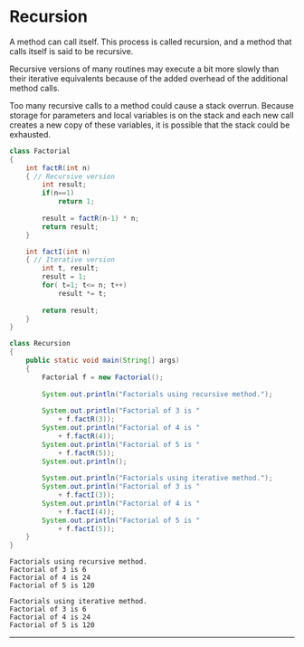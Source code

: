 
# Recursion

A method can call itself. This process is called recursion, and a method that calls itself is said to be recursive.

Recursive versions of many routines may execute a bit more slowly than their iterative equivalents because of the added overhead of the additional method calls. 

Too many recursive calls to a method could cause a stack overrun. Because storage for parameters and local variables is on the stack and each new call creates a new copy of these variables, it is possible that the stack could be exhausted.

```java
class Factorial
{
	int factR(int n)
	{ // Recursive version
		int result;
		if(n==1) 
			return 1;
			
		result = factR(n-1) * n;
		return result;
	}

	int factI(int n)
	{ // Iterative version
		int t, result;
		result = 1;
		for( t=1; t<= n; t++)
			result *= t;
			
		return result;
	}
}

class Recursion
{
	public static void main(String[] args) 
	{
		Factorial f = new Factorial();
		
		System.out.println("Factorials using recursive method.");
		
		System.out.println("Factorial of 3 is " 
			+ f.factR(3));
		System.out.println("Factorial of 4 is " 
			+ f.factR(4));
		System.out.println("Factorial of 5 is " 
			+ f.factR(5));
		System.out.println();
		
		System.out.println("Factorials using iterative method.");
		System.out.println("Factorial of 3 is " 
			+ f.factI(3));
		System.out.println("Factorial of 4 is " 
			+ f.factI(4));
		System.out.println("Factorial of 5 is " 
			+ f.factI(5));
	}
}
```

```
Factorials using recursive method.
Factorial of 3 is 6
Factorial of 4 is 24
Factorial of 5 is 120

Factorials using iterative method.
Factorial of 3 is 6
Factorial of 4 is 24
Factorial of 5 is 120
```

___
